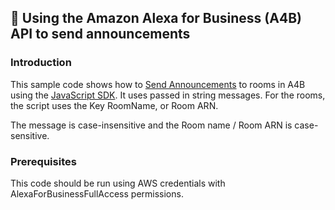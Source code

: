 ## :rocket: Using the Amazon Alexa for Business (A4B) API to send announcements

### Introduction

This sample code shows how to [Send Announcements](https://docs.aws.amazon.com/a4b/latest/ag/announcements.html) to rooms in A4B using the [JavaScript SDK](https://docs.aws.amazon.com/AWSJavaScriptSDK/latest/AWS/AlexaForBusiness.html#sendAnnouncement-property). It uses passed in string messages. For the rooms, the script uses the Key RoomName, or Room ARN.

The message is case-insensitive and the Room name / Room ARN is case-sensitive.

### Prerequisites

This code should be run using AWS credentials with AlexaForBusinessFullAccess permissions.
